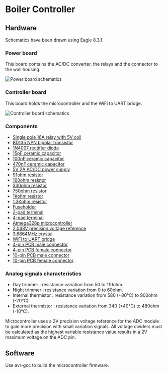 # Boiler Controller

## Hardware
Schematics have been drawn using Eagle 8.3.1.  

### Power board
This board contains the AC/DC converter, the relays and the connector to the wall housing.
  
![Power board schematics](https://github.com/RICCIARDI-Adrien/Boiler_Controller/blob/master/Hardware/Power_Board_Schematics.png)

### Controller board
This board holds the microcontroller and the WiFi to UART bridge.
  
![Controller board schematics](https://github.com/RICCIARDI-Adrien/Boiler_Controller/blob/master/Hardware/Controller_Board_Schematics.png)

### Components
* [Single pole 16A relay with 5V coil](http://fr.farnell.com/oeg-te-connectivity/omih-ss-105lm-300/relais-spst-no-250vac-30vdc-16a/dp/1891727)
* [BD135 NPN bipolar transistor](http://fr.farnell.com/stmicroelectronics/bd135/transistor-npn-to-126/dp/9801529)
* [1N4007 rectifier diode](http://fr.farnell.com/multicomp/1n4007/diode-1a-1000v/dp/9565051)
* [15pF ceramic capacitor](http://fr.farnell.com/multicomp/mc0805n150j101a2-54mm/condensateur-mlcc-c0g-np0-15pf/dp/2112750)
* [100nF ceramic capacitor](http://fr.farnell.com/multicomp/mc0805b104k500a5-08mm/condensateur-mlcc-0-1uf-50v-x7r/dp/2395773)
* [470nF ceramic capacitor](http://fr.farnell.com/kemet/c330c474k5r5ta/condensateur-mlcc-x7r-470nf-50v/dp/1457703)
* [5V 2A AC/DC power supply](http://fr.farnell.com/vigortronix/vtx-214-010-205/alimentation-ac-dc-5v-2a/dp/2464685)
* [91ohm resistor](http://fr.farnell.com/multicomp/mf12-91r/resistance-0-125w-1-91r/dp/9343652)
* [160ohm resistor](http://fr.farnell.com/multicomp/mf12-160r/resistance-0-125w-1-160r/dp/9342672)
* [330ohm resistor](http://fr.farnell.com/multicomp/mcf-0-25w-330r/resistance-couche-carbon-330r/dp/9339418)
* [750ohm resistor](http://fr.farnell.com/multicomp/mf12-750r/resistance-0-125w-1-750r/dp/9343512)
* [1Kohm resistor](http://fr.farnell.com/multicomp/mcf-0-25w-1k/resistance-couche-carbon-1k-0/dp/9339051)
* [1.3Kohm resistor](http://fr.farnell.com/multicomp/mf12-1k3/resistance-0-125w-1-1k3/dp/9342575)
* [Fuseholder](http://www.farnell.com/datasheets/2020897.pdf)
* [2-pad terminal](http://fr.farnell.com/camdenboss/ctb0708-2/bornier-standard-2-voies-30-12awg/dp/2315273)
* [4-pad terminal](http://fr.farnell.com/camdenboss/ctb0708-4/bornier-standard-4-voies-30-12awg/dp/2315275)
* [Atmega328p microcontroller](http://fr.farnell.com/microchip/atmega328p-pu/micro-8-bits-avr-32k-flash-28pdip/dp/1715487)
* [2.048V precision voltage reference](http://fr.farnell.com/texas-instruments/ref3020aidbzt/ref-de-tension-series-2-048v-sot/dp/1470323)
* [3.6864MHz crystal](http://fr.farnell.com/iqd-frequency-products/lfxtal003263/quartz-3-686400mhz/dp/9712909)
* [WiFi to UART bridge](https://www.gotronic.fr/art-module-wifi-uart-grove-113020010-23827.htm)
* [4-pin PCB male connector](https://www.gotronic.fr/art-connecteur-s004-5858.htm)
* [4-pin PCB female connector](https://www.gotronic.fr/art-connecteur-p004-5867.htm)
* [10-pin PCB male connector](https://www.gotronic.fr/art-connecteur-s010-15367.htm)
* [10-pin PCB female connector](https://www.gotronic.fr/art-connecteur-p010-15370.htm)

### Analog signals characteristics
* Day trimmer : resistance variation from 50 to 110ohm.
* Night trimmer : resistance variation from 0 to 60ohm.
* Internal thermistor : resistance variation from 580 (+80°C) to 900ohm (-20°C).
* External thermistor : resistance variation from 340 (+40°C) to 480ohm (-10°C).
  
Microcontroller uses a 2V precision voltage reference for the ADC module to gain more precision with small variation signals. All voltage dividers must be calculated as the highest variable resistance value results in a 2V maximum voltage on the ADC pin.

## Software
Use avr-gcc to build the microcontroller firmware.
